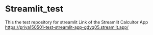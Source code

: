 # Streamlit_test
This the test repository for streamlit
Link of the Streamlit Calcultor App
https://priya150501-test-streamlit-app-gdvq05.streamlit.app/
